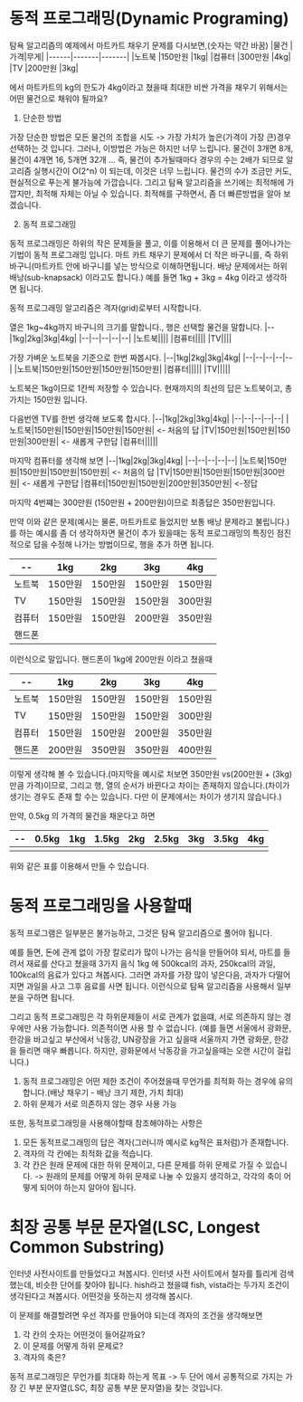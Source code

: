 # 동적 프로그래밍(Dynamic Programing)

탐욕 알고리즘의 예제에서 마트카트 채우기 문제를 다시보면,(숫자는 약간 바꿈)
|물건 |가격|무게|
|------|-------|-------|
|노트북 |150만원 |1kg|
|컴퓨터 |300만원 |4kg|
|TV     |200만원 |3kg|

에서 마트카트의 kg의 한도가 4kg이라고 쳤을때 최대한 비싼 가격을 채우기 위해서는 어떤 물건으로 채워야 될까요?

1. 단순한 방법

가장 단순한 방법은 모든 물건의 조합을 시도 -> 가장 가치가 높은(가격이 가장 큰)경우 선택하는 것 입니다.
그러나, 이방법은 가능은 하지만 너무 느립니다. 물건이 3개면 8개, 물건이 4개면 16, 5개면 32개 ... 즉, 물건이 추가될때마다 경우의 수는 2배가 되므로 알고리즘 실행시간이 O(2^n) 이 되는데, 이것은 너무 느립니다.
물건의 수가 조금만 커도, 현실적으로 푸는게 불가능에 가깝습니다.
그리고 탐욕 알고리즘을 쓰기에는 최적해에 가깝지만, 최적해 자체는 아닐 수 있습니다. 최적해를 구하면서, 좀 더 빠른방법을 알아 보겠습니다.

2. 동적 프로그래밍

동적 프로그래밍은 하위의 작은 문제들을 풀고, 이를 이용해서 더 큰 문제를 풀어나가는 기법이 동적 프로그래밍 입니다.
마트 카트 채우기 문제에서 더 작은 바구니를, 즉 하위 바구니(마트카트 안에 바구니를 넣는 방식으로 이해하면됩니다. 배낭 문제에서는 하위배낭(sub-knapsack) 이라고도 합니다.)
예를 들면 1kg + 3kg = 4kg 이라고 생각하면 됩니다.

동적 프로그래밍 알고리즘은 격자(grid)로부터 시작합니다.

 열은 1kg~4kg까지 바구니의 크기를 말합니다., 행은 선택할 물건을 말합니다.
|--|1kg|2kg|3kg|4kg|
|--|--|--|--|--|
|노트북||||
|컴퓨터||||
|TV||||


가장 가벼운 노트북을 기준으로 한번 짜봅시다.
|--|1kg|2kg|3kg|4kg|
|--|--|--|--|--|
|노트북|150만원|150만원|150만원|150만원|
|컴퓨터|||||
|TV|||||


노트북은 1kg이므로 1칸씩 저장할 수 있습니다.
현재까지의 최선의 답은 노트북이고, 총 가치는 150만원 입니다.

다음번엔 TV를 한번 생각해 보도록 합시다.
|--|1kg|2kg|3kg|4kg|
|--|--|--|--|--|
|노트북|150만원|150만원|150만원|150만원| <- 처음의 답
|TV|150만원|150만원|150만원|300만원| <- 새롭게 구한답
|컴퓨터|||||


마지막 컴퓨터를 생각해 보면
|--|1kg|2kg|3kg|4kg|
|--|--|--|--|--|
|노트북|150만원|150만원|150만원|150만원| <- 처음의 답
|TV|150만원|150만원|150만원|300만원| <- 새롭게 구한답
|컴퓨터|150만원|150만원|200만원|350만원| <-정답

마지막 4번쨰는 300만원 (150만원 + 200만원)이므로 최종답은 350만원입니다.

만약 이와 같은 문제(예시는 물론, 마트카트로 들었지만 보통 배낭 문제라고 불립니다.)를 하는 예시를 좀 더 생각하자면
물건이 추가 됬을때는 동적 프로그래밍의 특징인 점진적으로 답을 수정해 나가는 방법이므로, 행을 추가 하면 됩니다.

|--|1kg|2kg|3kg|4kg|
|--|--|--|--|--|
|노트북|150만원|150만원|150만원|150만원|
|TV|150만원|150만원|150만원|300만원|
|컴퓨터|150만원|150만원|200만원|350만원|
|핸드폰|||||

이런식으로 말입니다. 핸드폰이 1kg에 200만원 이라고 쳤을때

|--|1kg|2kg|3kg|4kg|
|--|--|--|--|--|
|노트북|150만원|150만원|150만원|150만원|
|TV|150만원|150만원|150만원|300만원|
|컴퓨터|150만원|150만원|200만원|350만원|
|핸드폰|200만원|350만원|350만원|400만원|

이렇게 생각해 볼 수 있습니다.(마지막을 예시로 처보면 350만원 vs(200만원 + (3kg)만큼 가격)이므로,
그리고 행, 열의 순서가 바뀐다고 차이는 존재하지 않습니다.(차이가 생기는 경우도 존재 할 수는 있습니다. 다만 이 문제에서는 차이가 생기지 않습니다.)

만약, 0.5kg 의 가격의 물건을 채운다고 하면

|--|0.5kg|1kg|1.5kg|2kg|2.5kg|3kg|3.5kg|4kg|
|--|--|--|--|--|--|--|--|--|
|  |  |  |  |  |  |  |  |  |


위와 같은 표를 이용해서 만들 수 있습니다.

# 동적 프로그래밍을 사용할때

동적 프로그램은 일부분은 불가능하고, 그것은 탐욕 알고리즘으로 풀어야 됩니다.

예를 들면, 돈에 관계 없이 가장 칼로리가 많이 나가는 음식을 만들어야 되서, 마트를 들려서 재료를 산다고 쳤을때
3가지 음식 1kg 에 500kcal의 과자, 250kcal의 과일, 100kcal의 음료가 있다고 쳐봅시다.
그러면 과자를 가장 많이 넣은다음, 과자가 다떨어지면 과일을 사고 그후 음료를 사면 됩니다. 이런식으로 탐욕 알고리즘을 사용해서 일부분을 구하면 됩니다.

그리고 동적 프로그래밍은 각 하위문제들이 서로 관계가 없을떄, 서로 의존하지 않는 경우에만 사용 가능합니다. 의존적이면 사용 할 수 없습니다.
(예를 들면 서울에서 광화문, 한강을 바고싶고 부산에서 낙동강, UN광장을 가고 싶을때 서울까지 가면 광화문, 한강을 들리면 매우 빠릅니다. 하지만, 광화문에서 낙동강을 가고싶을때는 오랜 시간이 걸립니다.)

1. 동적 프로그래밍은 어떤 제한 조건이 주어졌을때 무언가를 최적화 하는 경우에 유의합니다.(배낭 채우기 - 배낭 크기 제한, 가치 최대)
2. 하위 문제가 서로 의존하지 않는 경우 사용 가능

또한, 동적프로그래밍을 사용해야할때 참조해야하는 사항은

1. 모든 동적프로그래밍의 답은 격자(그러니까 예시로 kg적은 표처럼)가 존재합니다.
2. 격자의 각 칸에는 최적화 값을 적습니다.
3. 각 칸은 원래 문제에 대한 하위 문제이고, 다른 문제를 하위 문제로 가질 수 있습니다. -> 원래의 문제를 어떻게 하위 문제로 나눌 수 있을지 생각하고, 각각의 축이 어떻게 되어야 하는지 알아야 됩니다.

# 최장 공통 부문 문자열(LSC, Longest Common Substring)

인터넷 사전사이트를 만들었다고 쳐봅시다. 인터넷 사전 사이트에서 철자를 틀리게 검색했는데, 비슷한 단어를 찾아야 됩니다. hish라고 쳤을떄 fish, vista라는 두가지 조건이 생각된다고 쳐봅시다. 어떤것을 뜻하는지 생각해 봅시다.

이 문제를 해결할려면 우선 격자를 만들어야 되는데 격자의 조건을 생각해보면
1. 각 칸의 숫자는 어떤것이 들어갈까요?
2. 이 문제를 어떻게 하위 문제로?
3. 격자의 축은?

동적 프로그래밍은 무언가를 최대화 하는게 목표 -> 두 단어 에서 공통적으로 가지는 가장 긴 부분 문자열(LSC, 최장 공통 부문 문자열)을 찾는 것입니다.
